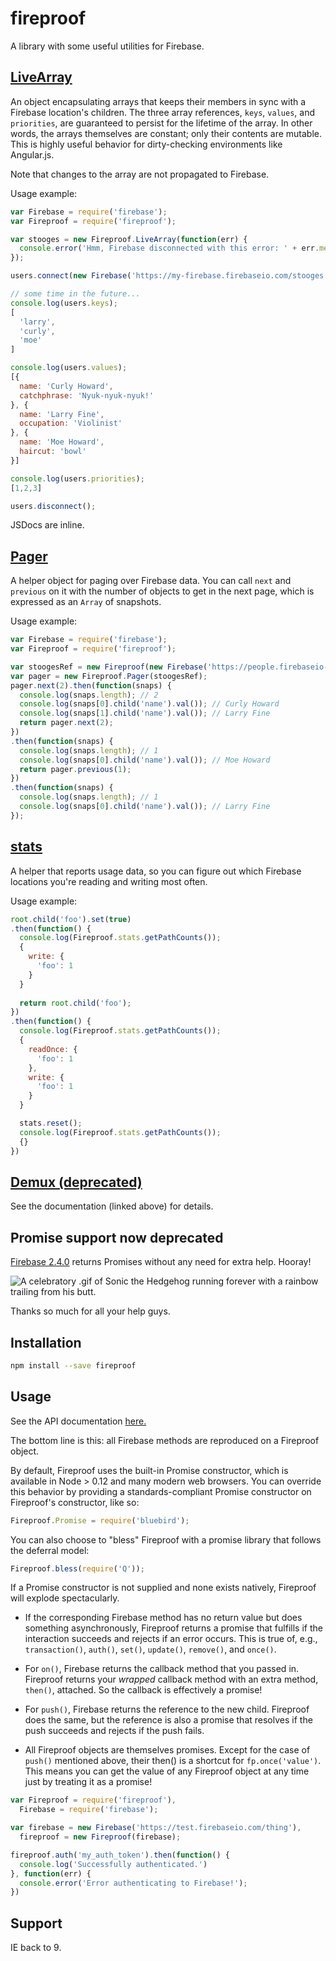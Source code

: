 
fireproof
=========

A library with some useful utilities for Firebase.

## [LiveArray](https://github.com/casetext/fireproof/blob/master/api.md#Fireproof.LiveArray)

An object encapsulating arrays that keeps their members in sync with a Firebase location's children. The three array references, `keys`, `values`, and `priorities`, are guaranteed to persist for the lifetime of the array. In other words, the arrays themselves are constant; only their contents are mutable. This is highly useful behavior for dirty-checking environments like Angular.js.

Note that changes to the array are not propagated to Firebase.

Usage example:

```js
var Firebase = require('firebase');
var Fireproof = require('fireproof');

var stooges = new Fireproof.LiveArray(function(err) {
  console.error('Hmm, Firebase disconnected with this error: ' + err.message);
});

users.connect(new Firebase('https://my-firebase.firebaseio.com/stooges'));

// some time in the future...
console.log(users.keys);
[
  'larry',
  'curly',
  'moe'
]

console.log(users.values);
[{
  name: 'Curly Howard',
  catchphrase: 'Nyuk-nyuk-nyuk!'
}, {
  name: 'Larry Fine',
  occupation: 'Violinist'
}, {
  name: 'Moe Howard',
  haircut: 'bowl'
}]

console.log(users.priorities);
[1,2,3]

users.disconnect();

```
JSDocs are inline.

## [Pager](https://github.com/casetext/fireproof/blob/master/api.md#Fireproof.Pager)

A helper object for paging over Firebase data. You can call `next` and `previous` on it with the number of objects to get in the next page, which is expressed as an `Array` of snapshots.

Usage example:

```js
var Firebase = require('firebase');
var Fireproof = require('fireproof');

var stoogesRef = new Fireproof(new Firebase('https://people.firebaseio-demo.com/stooges'));
var pager = new Fireproof.Pager(stoogesRef);
pager.next(2).then(function(snaps) {
  console.log(snaps.length); // 2
  console.log(snaps[0].child('name').val()); // Curly Howard
  console.log(snaps[1].child('name').val()); // Larry Fine
  return pager.next(2);
})
.then(function(snaps) {
  console.log(snaps.length); // 1
  console.log(snaps[0].child('name').val()); // Moe Howard
  return pager.previous(1);
})
.then(function(snaps) {
  console.log(snaps.length); // 1
  console.log(snaps[0].child('name').val()); // Larry Fine
});
```

## [stats](https://github.com/casetext/fireproof/blob/master/api.md#Fireproof.stats)

A helper that reports usage data, so you can figure out which Firebase locations you're reading and writing most often.

Usage example:

```js
root.child('foo').set(true)
.then(function() {
  console.log(Fireproof.stats.getPathCounts());
  {
    write: {
      'foo': 1
    }
  }
  
  return root.child('foo');
})
.then(function() {
  console.log(Fireproof.stats.getPathCounts());
  {
    readOnce: {
      'foo': 1
    },
    write: {
      'foo': 1
    }
  }  

  stats.reset();
  console.log(Fireproof.stats.getPathCounts());
  {}
})
```

## [Demux (deprecated)](https://github.com/casetext/fireproof/blob/master/api.md#Fireproof.Demux)

See the documentation (linked above) for details.

## Promise support now deprecated

[Firebase 2.4.0](https://www.firebase.com/docs/web/changelog.html) returns Promises without any need for extra help. Hooray!

![A celebratory .gif of Sonic the Hedgehog running forever with a rainbow trailing from his butt.](http://30.media.tumblr.com/tumblr_lvyx3aVWsS1qcmpuao1_500.gif)

Thanks so much for all your help guys.

## Installation
```bash
npm install --save fireproof
```

## Usage

See the API documentation [here.](https://github.com/casetext/fireproof/blob/master/api.md)

The bottom line is this: all Firebase methods are reproduced on a Fireproof object.

By default, Fireproof uses the built-in Promise constructor, which is available in Node > 0.12 and many modern web browsers. You can override this behavior by providing a standards-compliant Promise constructor on Fireproof's constructor, like so:

```js
Fireproof.Promise = require('bluebird');
```

You can also choose to "bless" Fireproof with a promise library that follows the deferral model:

```js
Fireproof.bless(require('Q'));
```

If a Promise constructor is not supplied and none exists natively, Fireproof will explode spectacularly.

- If the corresponding Firebase method has no return value but does something asynchronously, Fireproof returns a promise that fulfills if the interaction succeeds and rejects if an error occurs. This is true of, e.g., ```transaction()```, ```auth()```, ```set()```, ```update()```, ```remove()```, and ```once()```.

- For ```on()```, Firebase returns the callback method that you passed in. Fireproof returns your _wrapped_ callback method with an extra method, ```then()```, attached. So the callback is effectively a promise!

- For ```push()```, Firebase returns the reference to the new child. Fireproof does the same, but the reference is also a promise that resolves if the push
succeeds and rejects if the push fails.

- All Fireproof objects are themselves promises. Except for the case of
```push()``` mentioned above, their then() is a shortcut for
```fp.once('value')```. This means you can get the value of any Fireproof object
at any time just by treating it as a promise!

```javascript
var Fireproof = require('fireproof'),
  Firebase = require('firebase');

var firebase = new Firebase('https://test.firebaseio.com/thing'),
  fireproof = new Fireproof(firebase);

fireproof.auth('my_auth_token').then(function() {
  console.log('Successfully authenticated.')
}, function(err) {
  console.error('Error authenticating to Firebase!');
})
```

## Support

IE back to 9.

